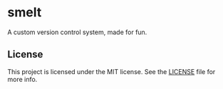 # smelt

A custom version control system, made for fun.

## License

This project is licensed under the MIT license. See the [LICENSE](./LICENSE) file for more info.
